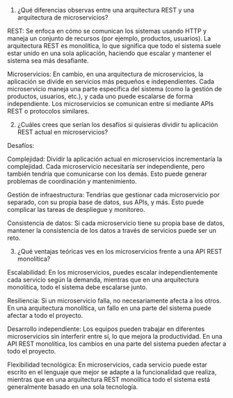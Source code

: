 1. ¿Qué diferencias observas entre una arquitectura REST y una arquitectura de microservicios?

REST: Se enfoca en cómo se comunican los sistemas usando HTTP y maneja un conjunto de recursos (por ejemplo, productos, usuarios). La arquitectura REST es monolítica, lo que significa que todo el sistema suele estar unido en una sola aplicación, haciendo que escalar y mantener el sistema sea más desafiante.

Microservicios: En cambio, en una arquitectura de microservicios, la aplicación se divide en servicios más pequeños e independientes. Cada microservicio maneja una parte específica del sistema (como la gestión de productos, usuarios, etc.), y cada uno puede escalarse de forma independiente. Los microservicios se comunican entre sí mediante APIs REST o protocolos similares.

2. ¿Cuáles crees que serían los desafíos si quisieras dividir tu aplicación REST actual en microservicios?

Desafíos:

Complejidad: Dividir la aplicación actual en microservicios incrementaría la complejidad. Cada microservicio necesitaría ser independiente, pero también tendría que comunicarse con los demás. Esto puede generar problemas de coordinación y mantenimiento.

Gestión de infraestructura: Tendrías que gestionar cada microservicio por separado, con su propia base de datos, sus APIs, y más. Esto puede complicar las tareas de despliegue y monitoreo.

Consistencia de datos: Si cada microservicio tiene su propia base de datos, mantener la consistencia de los datos a través de servicios puede ser un reto.

3. ¿Qué ventajas teóricas ves en los microservicios frente a una API REST monolítica?

Escalabilidad: En los microservicios, puedes escalar independientemente cada servicio según la demanda, mientras que en una arquitectura monolítica, todo el sistema debe escalarse junto.

Resiliencia: Si un microservicio falla, no necesariamente afecta a los otros. En una arquitectura monolítica, un fallo en una parte del sistema puede afectar a todo el proyecto.

Desarrollo independiente: Los equipos pueden trabajar en diferentes microservicios sin interferir entre sí, lo que mejora la productividad. En una API REST monolítica, los cambios en una parte del sistema pueden afectar a todo el proyecto.

Flexibilidad tecnológica: En microservicios, cada servicio puede estar escrito en el lenguaje que mejor se adapte a la funcionalidad que realiza, mientras que en una arquitectura REST monolítica todo el sistema está generalmente basado en una sola tecnología.